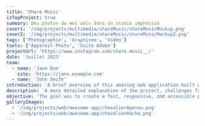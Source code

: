 ```yaml
---
title: 'Share Music'
isTopProject: true
summary: Des photos de mes amis dans un studio improvisé
cover1: '/img/projects/multimedia/shareMusic/shareMusicMockup.png'
cover2: '/img/projects/multimedia/shareMusic/shareMusicMockup2.png'
tags: ['Photographie', 'Graphisme', 'Vidéo']
tools: ['Appareil Photo', 'Suite Adobe']
projectUrl: 'https://www.instagram.com/share.music__/'
date: 'Juillet 2023'
team:
  - name: 'Jane Doe'
    site: 'https://jane.example.com'
  - name: 'John Smith'
introduction: 'A brief overview of this amazing web application built with Nuxt.'
description: 'A more detailed explanation of the project, challenges faced, and solutions implemented.'
objective: 'The goal was to create a fast, responsive, and accessible portfolio showcase.'
galleryImages:
  - '/img/projects/web/awesome-app/chevalierAgenou.png'
  - '/img/projects/web/awesome-app/chevalierHache.png'
---
```


